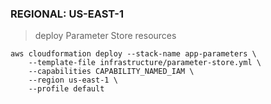 ### REGIONAL: US-EAST-1 ###

> deploy Parameter Store resources
```
aws cloudformation deploy --stack-name app-parameters \
    --template-file infrastructure/parameter-store.yml \
    --capabilities CAPABILITY_NAMED_IAM \
    --region us-east-1 \
    --profile default
```